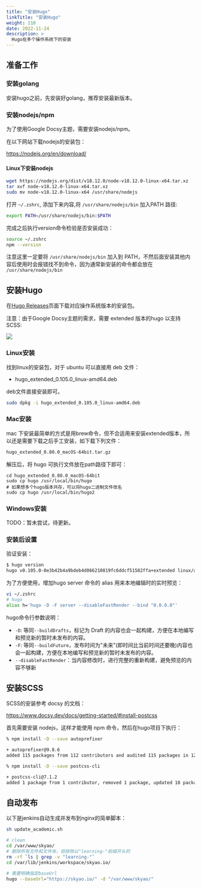 ```yaml
---
title: "安装Hugo"
linkTitle: "安装Hugo"
weight: 110
date: 2022-11-24
description: >
  Hugo在多个操作系统下的安装
---
```


## 准备工作

### 安装golang

安装hugo之前，先安装好golang，推荐安装最新版本。

### 安装nodejs/npm

为了使用Google Docsy主题，需要安装nodejs/npm。

在以下网站下载nodejs的安装包：

https://nodejs.org/en/download/ 

#### Linux下安装nodejs

```bash
wget https://nodejs.org/dist/v18.12.0/node-v18.12.0-linux-x64.tar.xz
tar xvf node-v18.12.0-linux-x64.tar.xz
sudo mv node-v18.12.0-linux-x64 /usr/share/nodejs
```

打开 `~/.zshrc`, 添加下来内容,将 `/usr/share/nodejs/bin` 加入PATH 路径:

```bash
export PATH=/usr/share/nodejs/bin:$PATH
```

完成之后执行version命令检验是否安装成功：

```bash
source ~/.zshrc
npm --version
```

注意这里一定要将 `/usr/share/nodejs/bin` 加入到 PATH，不然后面安装其他内容后使用时会报错找不到命令，因为通常新安装的命令都会放在 `/usr/share/nodejs/bin`

## 安装Hugo

在[Hugo Releases](https://github.com/spf13/hugo/releases)页面下载对应操作系统版本的安装包。

注意：由于Google Docsy主题的需求，需要 extended 版本的hugo 以支持 SCSS:

![](images/hugo-extended-version.jpg)

### Linux安装

找到linux的安装包，对于 ubuntu 可以直接用 deb 文件：

- hugo_extended_0.105.0_linux-amd64.deb

deb文件直接安装即可。

```bash
sudo dpkg -i hugo_extended_0.105.0_linux-amd64.deb
```

### Mac安装

mac 下安装最简单的方式是用brew命令，但不合适用来安装extended版本，所以还是需要下载之后手工安装，如下载下列文件：

```bash
hugo_extended_0.80.0_macOS-64bit.tar.gz
```

解压后，将 hugo 可执行文件放在path路径下即可：

```
cd hugo_extended_0.80.0_macOS-64bit
sudo cp hugo /usr/local/bin/hugo
# 如果想多个hugo版本共存，可以将hugo二进制文件改名
sudo cp hugo /usr/local/bin/hugo2
```

### Windows安装

TODO：暂未尝试，待更新。

### 安装后设置

验证安装：

```bash
$ hugo version
hugo v0.105.0-0e3b42b4a9bdeb4d866210819fc6ddcf51582ffa+extended linux/amd64 BuildDate=2022-10-28T12:29:05Z VendorInfo=gohugoio
```

为了方便使用，增加hugo server 命令的 alias 用来本地编辑时的实时预览： 

```bash
vi ~/.zshrc
# hugo
alias h='hugo -D -F server --disableFastRender --bind "0.0.0.0"'
```

hugo命令行参数说明：

- `-D`:  等同`--buildDrafts`，标记为 Draft 的内容也会一起构建，方便在本地编写和预览新的暂时未发布的内容。
- `-F`:  等同`--buildFuture`，发布时间为"未来"(即时间比当前时间还要晚)内容也会一起构建，方便在本地编写和预览新的暂时未发布的内容。
- `--disableFastRender`：当内容修改时，进行完整的重新构建，避免预览的内容不够新

## 安装SCSS

SCSS的安装参考 docsy 的文档：

https://www.docsy.dev/docs/getting-started/#install-postcss

首先需要安装 nodejs，这样才能使用 npm 命令，然后在hugo项目下执行：

```bash
% npm install -D --save autoprefixer

+ autoprefixer@9.8.6
added 115 packages from 112 contributors and audited 115 packages in 12.974s

% npm install -D --save postcss-cli

+ postcss-cli@7.1.2
added 1 package from 1 contributor, removed 1 package, updated 18 packages and audited 115 packages in 39.211s
```

## 自动发布

以下是jenkins自动生成并发布到nginx的简单脚本：

```bash
sh update_academic.sh

# clean 
cd /var/www/skyao/
# 删除所有文件和文件夹，但排除以"learning-"前缀开头的
rm -rf `ls | grep -v "learning-"`
cd /var/lib/jenkins/workspace/skyao.io/

# 需要明确指定baseUrl
hugo --baseUrl="https://skyao.io/" -d "/var/www/skyao/"
```

